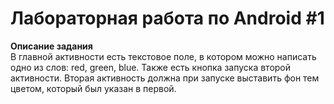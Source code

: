 # Лабораторная работа по Android #1

**Описание задания**  
В главной активности есть текстовое поле, в котором можно написать одно из слов: red, green, blue. Также есть кнопка запуска второй активности. Вторая активность должна при запуске выставить фон тем цветом, который был указан в первой.
